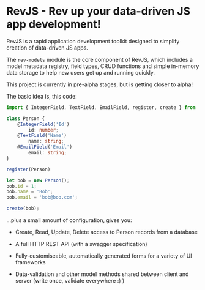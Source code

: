 # RevJS - Rev up your data-driven JS app development!

RevJS is a rapid application development toolkit designed to simplify creation
of data-driven JS apps.

The `rev-models` module is the core component of RevJS, which includes a model metadata
registry, field types, CRUD functions and simple in-memory data storage to help new
users get up and running quickly.

This project is currently in pre-alpha stages, but is getting closer to alpha!

The basic idea is, this code:

```typescript
import { IntegerField, TextField, EmailField, register, create } from 'rev-models';

class Person {
    @IntegerField('Id')
        id: number;    
    @TextField('Name')
        name: string;
    @EmailField('Email')
        email: string;
}

register(Person)

let bob = new Person();
bob.id = 1;
bob.name = 'Bob';
bob.email = 'bob@bob.com';

create(bob);

```

...plus a small amount of configuration, gives you:

 * Create, Read, Update, Delete access to Person records from a database

 * A full HTTP REST API (with a swagger specification)

 * Fully-customiseable, automatically generated forms for a variety of UI frameworks

 * Data-validation and other model methods shared between client and server (write once, validate everywhere :) )
